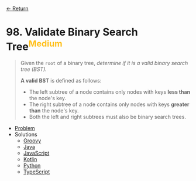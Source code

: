 [&larr; Return](https://hanggrian.github.io/grind-leetcode/)

# 98. Validate Binary Search Tree<sup style="color: rgb(255, 192, 30);">Medium</sup>

> Given the `root` of a binary tree, *determine if it is a valid binary search
  tree (BST).*
>
> **A valid BST** is defined as follows:
>
> - The left subtree of a node contains only nodes with keys **less than** the
    node's key.
> - The right subtree of a node contains only nodes with keys **greater than**
    the node's key.
> - Both the left and right subtrees must also be binary search trees.

- [Problem](https://leetcode.com/problems/validate-binary-search-tree/)
- Solutions
  - [Groovy](https://github.com/hanggrian/grind-leetcode/blob/main/groovy/src/main/groovy/problems1_100/ValidateBinarySearchTree.groovy)
  - [Java](https://github.com/hanggrian/grind-leetcode/blob/main/java/src/main/java/problems1_100/ValidateBinarySearchTree.java)
  - [JavaScript](https://github.com/hanggrian/grind-leetcode/blob/main/javascript/src/problems1_100/validate-binary-search-tree.js)
  - [Kotlin](https://github.com/hanggrian/grind-leetcode/blob/main/kotlin/src/main/kotlin/problems1_100/ValidateBinarySearchTree.kt)
  - [Python](https://github.com/hanggrian/grind-leetcode/blob/main/python/src/problems1_100/validate_binary_search_tree.py)
  - [TypeScript](https://github.com/hanggrian/grind-leetcode/blob/main/typescript/src/problems1_100/validate-binary-search-tree.ts)
